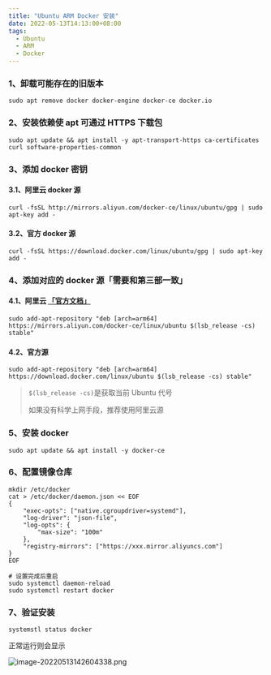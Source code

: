 ```yaml
---
title: "Ubuntu ARM Docker 安装"
date: 2022-05-13T14:13:00+08:00
tags: 
  - Ubuntu
  - ARM
  - Docker
---
```


### 1、卸载可能存在的旧版本

```shell
sudo apt remove docker docker-engine docker-ce docker.io
```

### 2、安装依赖使 apt 可通过 HTTPS 下载包

```shell
sudo apt update && apt install -y apt-transport-https ca-certificates curl software-properties-common
```

### 3、添加 docker 密钥

#### 3.1、阿里云 docker 源

```shell
curl -fsSL http://mirrors.aliyun.com/docker-ce/linux/ubuntu/gpg | sudo apt-key add -
```

#### 3.2、官方 docker 源

```shell
curl -fsSL https://download.docker.com/linux/ubuntu/gpg | sudo apt-key add -
```

### 4、添加对应的 docker 源「需要和第三部一致」

#### 4.1、阿里云 [「官方文档」](https://developer.aliyun.com/mirror/docker-ce)

```shell
sudo add-apt-repository "deb [arch=arm64] https://mirrors.aliyun.com/docker-ce/linux/ubuntu $(lsb_release -cs) stable"
```

#### 4.2、官方源

```shell
sudo add-apt-repository "deb [arch=arm64] https://download.docker.com/linux/ubuntu $(lsb_release -cs) stable"
```

> `$(lsb_release -cs)`是获取当前 Ubuntu 代号
>
> 如果没有科学上网手段，推荐使用阿里云源

### 5、安装 docker

```shell
sudo apt update && apt install -y docker-ce
```

### 6、配置镜像仓库

```shell
mkdir /etc/docker
cat > /etc/docker/daemon.json << EOF
{
	"exec-opts": ["native.cgroupdriver=systemd"],
	"log-driver": "json-file",
	"log-opts": {
		"max-size": "100m"
	},
	"registry-mirrors": ["https://xxx.mirror.aliyuncs.com"]
}
EOF

# 设置完成后重启
sudo systemctl daemon-reload
sudo systemctl restart docker
```

### 7、验证安装

```shell
systemstl status docker
```

正常运行则会显示

![image-20220513142604338.png](https://lsky.ronin-zc.com/i/2022/08/17/62fc9697284d7.png)
